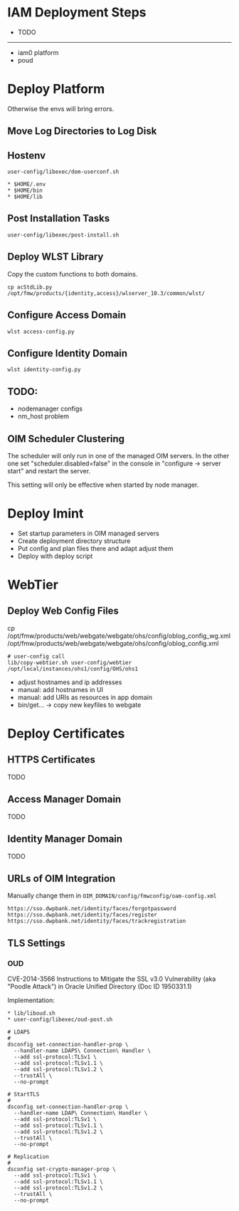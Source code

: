 IAM Deployment Steps
====================

+ TODO
------
  * iam0 platform
  * poud


# Deploy Platform

Otherwise the envs will bring errors.


## Move Log Directories to Log Disk

## Hostenv

    user-config/libexec/dom-userconf.sh
    
    * $HOME/.env
    * $HOME/bin
    * $HOME/lib

## Post Installation Tasks

    user-config/libexec/post-install.sh


## Deploy WLST Library

Copy the custom functions to both domains.

    cp acStdLib.py /opt/fmw/products/{identity,access}/wlserver_10.3/common/wlst/


## Configure Access Domain

    wlst access-config.py


## Configure Identity Domain

    wlst identity-config.py


## TODO:
* nodemanager configs
* nm_host problem


## OIM Scheduler Clustering

The scheduler will only run in one of the managed OIM servers. In the other one
set "scheduler.disabled=false" in the console in "configure -> server start"
and restart the server.

This setting will only be effective when started by node manager.


Deploy Imint
============

* Set startup parameters in OIM managed servers
* Create deployment directory structure
* Put config and plan files there and adapt adjust them
* Deploy with deploy script


WebTier
=======

## Deploy Web Config Files

cp /opt/fmw/products/web/webgate/webgate/ohs/config/oblog_config_wg.xml /opt/fmw/products/web/webgate/webgate/ohs/config/oblog_config.xml

```
# user-config call
lib/copy-webtier.sh user-config/webtier /opt/local/instances/ohs1/config/OHS/ohs1
```
* adjust hostnames and ip addresses
* manual: add hostnames in UI
* manual: add URIs as resources in app domain
* bin/get... -> copy new keyfiles to webgate

# Deploy Certificates

## HTTPS Certificates

TODO

## Access Manager Domain

TODO

## Identity Manager Domain

TODO


## URLs of OIM Integration

Manually change them in `OIM_DOMAIN/config/fmwconfig/oam-config.xml`


```
https://sso.dwpbank.net/identity/faces/forgotpassword
https://sso.dwpbank.net/identity/faces/register
https://sso.dwpbank.net/identity/faces/trackregistration
```



## TLS Settings

### OUD

CVE-2014-3566 Instructions to Mitigate the SSL v3.0 Vulnerability (aka
"Poodle Attack") in Oracle Unified Directory (Doc ID 1950331.1)

Implementation:

```
* lib/liboud.sh
* user-config/libexec/oud-post.sh

# LDAPS
#
dsconfig set-connection-handler-prop \
  --handler-name LDAPS\ Connection\ Handler \
  --add ssl-protocol:TLSv1 \
  --add ssl-protocol:TLSv1.1 \
  --add ssl-protocol:TLSv1.2 \
  --trustAll \
  --no-prompt
    
# StartTLS
#
dsconfig set-connection-handler-prop \
  --handler-name LDAP\ Connection\ Handler \
  --add ssl-protocol:TLSv1 \
  --add ssl-protocol:TLSv1.1 \
  --add ssl-protocol:TLSv1.2 \
  --trustAll \
  --no-prompt
    
# Replication
#
dsconfig set-crypto-manager-prop \
  --add ssl-protocol:TLSv1 \
  --add ssl-protocol:TLSv1.1 \
  --add ssl-protocol:TLSv1.2 \
  --trustAll \
  --no-prompt 
```

